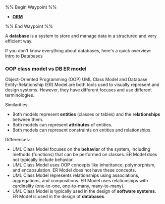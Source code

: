 %% Begin Waypoint %%
- **[ORM](./ORM/ORM.md)**

%% End Waypoint %%

A **database** is a system to store and manage data in a structured and very efficient way.

If you don't know everything about databases, here's a quick overview: [Intro to Databases](https://sqlmodel.tiangolo.com/databases/)


### OOP class model vs DB ER model

Object-Oriented Programming (OOP) UML Class Model and Database Entity-Relationship (ER) Model are both tools used to visually represent and design systems. However, they have different focuses and use different terminologies.

Similarities:
- Both models represent **entities** (classes or tables) and the **relationships** between them.
- Both models can represent **attributes** of entities.
- Both models can represent constraints on entities and relationships.

Differences:
- UML Class Model focuses on the **behavior** of the system, including methods (functions) that can be performed on classes. ER Model does not typically include behavior.
- UML Class Model uses OOP concepts like inheritance, polymorphism, and encapsulation. ER Model does not have these concepts.
- UML Class Model represents relationships using associations, aggregations, and compositions. ER Model uses relationships with cardinality (one-to-one, one-to-many, many-to-many).
- UML Class Model is typically used in the design of **software systems**. ER Model is used in the design of **databases**.


